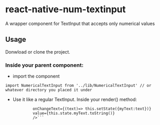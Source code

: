 # react-native-num-textinput
A wrapper component for TextInput that accepts only numerical values

## Usage
Donwload or clone the project.

### Inside your parent component:

* import the component

```import NumericalTextInput from '../lib/NumericalTextInput' // or whatever directory you placed it under```

* Use it like a regular TextInput. Inside your render() method:


```<NumericalTextInput style={styles.textInputStyle} 
            onChangeText={(text)=> this.setState({myText:text})}
            value={this.state.myText.toString()}
            />```
